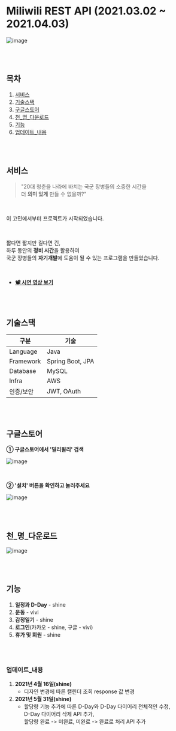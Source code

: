 # Miliwili REST API (2021.03.02 ~ 2021.04.03)

![image](https://user-images.githubusercontent.com/7114874/119609679-f439c100-be32-11eb-93f3-42bb12bbf8bf.png)


<br><br>


## 목차

1. [서비스](#서비스)
2. [기술스택](#기술스택)
3. [구글스토어](#구글스토어)
4. [천_명_다운로드](#천_명_다운로드)
5. [기능](#기능)
6. [업데이트_내용](#업데이트_내용)


<br><br>


## 서비스

> "20대 청춘을 나라에 바치는 국군 장병들의 소중한 시간을  
> 더 **의미 있게** 만들 수 없을까?"

<br>

이 고민에서부터 프로젝트가 시작되었습니다.

<br>

짧다면 짧지만 길다면 긴,  
하루 동안의 **정비 시간**을 활용하여  
국군 장병들의 **자기개발**에 도움이 될 수 있는 프로그램을 만들었습니다.

<br>

- [**📽️ 시연 영상 보기**](https://www.youtube.com/watch?v=QQCqkgfOb_8)


<br><br>

## 기술스택

| 구분       | 기술                     |
|------------|--------------------------|
| Language   | Java                     |
| Framework  | Spring Boot, JPA         |
| Database   | MySQL                    |
| Infra      | AWS                      |
| 인증/보안   | JWT, OAuth               |


<br><br>


## 구글스토어 

**① 구글스토어에서 '밀리윌리' 검색**

![image](https://user-images.githubusercontent.com/7114874/119633221-7aaecc80-be4c-11eb-8475-d2529e26692c.png)

<br>

**② '설치' 버튼을 확인하고 눌러주세요**

![image](https://user-images.githubusercontent.com/7114874/119633318-95814100-be4c-11eb-8ccb-82df768c098c.png)


<br><br>


## 천_명_다운로드
![image](https://user-images.githubusercontent.com/7114874/119636860-06762800-be50-11eb-9b70-6da73da6a8da.png)


<br><br>


## 기능
1. **일정과 D-Day** - shine
2. **운동** - vivi
3. **감정일기** - shine
4. **로그인**(카카오 - shine, 구글 - vivi)
5. **휴가 및 회원** - shine


<br><br>


### 업데이트_내용
1. **2021년 4월 16일(shine)**
    * 디자인 변경에 따른 캘린더 조회 response 값 변경
2. **2021년 5월 31일(shine)**    
    * 할당량 기능 추가에 따른 D-Day와 D-Day 다이어리 전체적인 수정, <br>
      D-Day 다이어리 삭제 API 추가, <br>
      할당량 완료 -> 미완료, 미완료 -> 완료로 처리 API 추가
      
